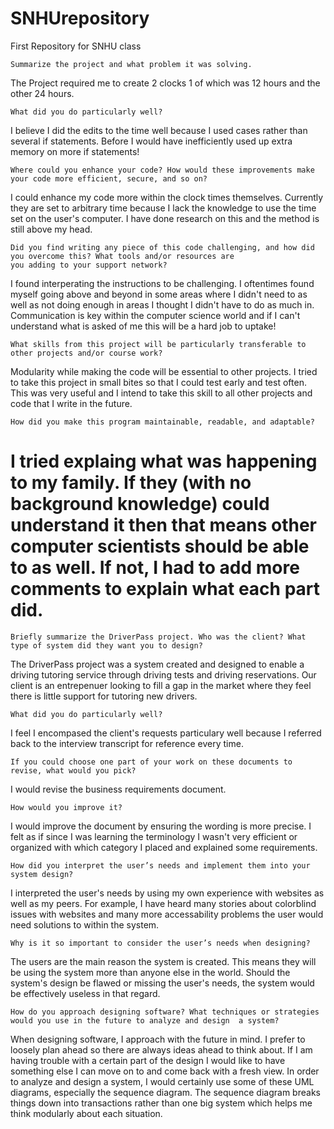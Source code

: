 # SNHUrepository
First Repository for SNHU class

    Summarize the project and what problem it was solving.
The Project required me to create 2 clocks 1 of which was 12 hours and the other 24 hours.
    
    What did you do particularly well?
I believe I did the edits to the time well because I used cases rather than several if statements. Before I would have inefficiently used up extra memory on more if statements!
    
    Where could you enhance your code? How would these improvements make your code more efficient, secure, and so on?
I could enhance my code more within the clock times themselves. Currently they are set to arbitrary time because I lack the knowledge to use the time set on the user's computer. I have done research on this and the method is still above my head.
    
    Did you find writing any piece of this code challenging, and how did you overcome this? What tools and/or resources are                            you adding to your support network?
I found interperating the instructions to be challenging. I oftentimes found myself going above and beyond in some  areas where I didn't need to as well as not doing enough in areas I thought I didn't have to do as much in. Communication is key within the computer science world and if I can't understand what is asked of me this will be a hard job to uptake!
    
    What skills from this project will be particularly transferable to other projects and/or course work?
Modularity while making the code will be essential to other projects. I tried to take this project in small bites so that I could test early and test often. This was very useful and I intend to take this skill to all other projects and code that I write in the future.
    
    How did you make this program maintainable, readable, and adaptable?
I tried explaing what was happening to my family. If they (with no background knowledge) could understand it then that means other computer scientists should be able to as well. If not, I had to add more comments to explain what each part did.
===========================================================================================================================

    Briefly summarize the DriverPass project. Who was the client? What type of system did they want you to design?
The DriverPass project was a system created and designed to enable a driving tutoring service through driving tests and                                                             driving reservations. Our client is an entrepenuer looking to fill a gap in the market where they feel there is little support for tutoring new drivers.

    What did you do particularly well?
I feel I encompased the client's requests particulary well because I referred back to the interview transcript for reference every time.

    If you could choose one part of your work on these documents to revise, what would you pick? 
I would revise the business requirements document.

    How would you improve it?
I would improve the document by ensuring the wording is more precise. I felt as if since I was learning the terminology I wasn't very efficient or organized with which category I placed and explained some requirements.
    
    How did you interpret the user’s needs and implement them into your system design? 
I interpreted the user's needs by using my own experience with websites as well as my peers. For example, I have heard many stories about colorblind issues with websites and many more accessability problems the user would need solutions to within the system.

    Why is it so important to consider the user’s needs when designing?
The users are the main reason the system is created. This means they will be using the system more than anyone else in the world. Should the system's design be flawed or missing the user's needs, the system would be effectively useless in that regard.

    How do you approach designing software? What techniques or strategies would you use in the future to analyze and design  a system?
When designing software, I approach with the future in mind. I prefer to loosely plan ahead so there are always ideas ahead to think about. If I am having trouble with a certain part of the design I would like to have something else I can move on to and come back with a fresh view. In order to analyze and design a system, I would certainly use some of these UML diagrams, especially the sequence diagram. The sequence diagram breaks things down into transactions rather than one big system which helps me think modularly about each situation.

